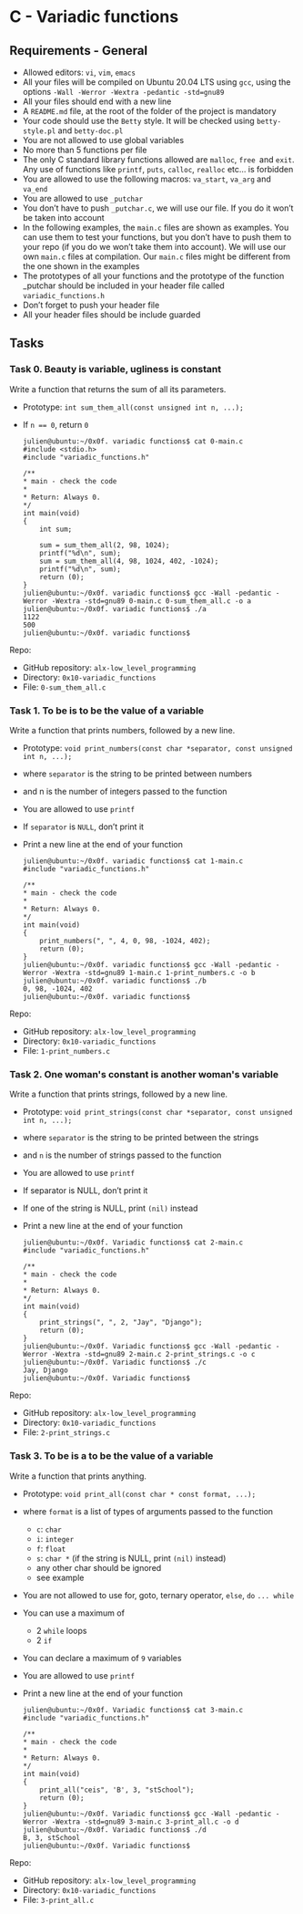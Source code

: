 # C - Variadic functions

## Requirements - General
 - Allowed editors: `vi`, `vim`, `emacs`
 - All your files will be compiled on Ubuntu 20.04 LTS using `gcc`, using the options `-Wall -Werror -Wextra -pedantic -std=gnu89`
 - All your files should end with a new line
 - A `README.md` file, at the root of the folder of the project is mandatory
 - Your code should use the `Betty` style. It will be checked using `betty-style.pl` and `betty-doc.pl`
 - You are not allowed to use global variables
 - No more than 5 functions per file
 - The only C standard library functions allowed are `malloc`, `free `and `exit`. Any use of functions like `printf`, `puts`, `calloc`, `realloc` etc… is forbidden
 - You are allowed to use the following macros: `va_start`, `va_arg` and `va_end`
 - You are allowed to use `_putchar`
 - You don’t have to push `_putchar.c`, we will use our file. If you do it won’t be taken into account
 - In the following examples, the `main.c` files are shown as examples. You can use them to test your functions, but you don’t have to push them to your repo (if you do we won’t take them into account). We will use our own `main.c` files at compilation. Our `main.c` files might be different from the one shown in the examples
 - The prototypes of all your functions and the prototype of the function _putchar should be included in your header file called `variadic_functions.h`
 - Don’t forget to push your header file
 - All your header files should be include guarded


## Tasks
### Task 0. Beauty is variable, ugliness is constant

Write a function that returns the sum of all its parameters.

 - Prototype: `int sum_them_all(const unsigned int n, ...);`
 - If `n == 0`, return `0`

    ```
    julien@ubuntu:~/0x0f. variadic functions$ cat 0-main.c
    #include <stdio.h>
    #include "variadic_functions.h"

    /**
    * main - check the code
    *
    * Return: Always 0.
    */
    int main(void)
    {
        int sum;

        sum = sum_them_all(2, 98, 1024);
        printf("%d\n", sum);
        sum = sum_them_all(4, 98, 1024, 402, -1024);
        printf("%d\n", sum);
        return (0);
    }
    julien@ubuntu:~/0x0f. variadic functions$ gcc -Wall -pedantic -Werror -Wextra -std=gnu89 0-main.c 0-sum_them_all.c -o a
    julien@ubuntu:~/0x0f. variadic functions$ ./a
    1122
    500
    julien@ubuntu:~/0x0f. variadic functions$
    ```

Repo:

 - GitHub repository: `alx-low_level_programming`
 - Directory: `0x10-variadic_functions`
 - File: `0-sum_them_all.c`

### Task 1. To be is to be the value of a variable

Write a function that prints numbers, followed by a new line.

 - Prototype: `void print_numbers(const char *separator, const unsigned int n, ...);`
 - where `separator` is the string to be printed between numbers
 - and n is the number of integers passed to the function
 - You are allowed to use `printf`
 - If `separator` is `NULL`, don’t print it
 - Print a new line at the end of your function

    ```
    julien@ubuntu:~/0x0f. variadic functions$ cat 1-main.c
    #include "variadic_functions.h"

    /**
    * main - check the code
    *
    * Return: Always 0.
    */
    int main(void)
    {
        print_numbers(", ", 4, 0, 98, -1024, 402);
        return (0);
    }
    julien@ubuntu:~/0x0f. variadic functions$ gcc -Wall -pedantic -Werror -Wextra -std=gnu89 1-main.c 1-print_numbers.c -o b
    julien@ubuntu:~/0x0f. variadic functions$ ./b
    0, 98, -1024, 402
    julien@ubuntu:~/0x0f. variadic functions$
    ```

Repo:

 - GitHub repository: `alx-low_level_programming`
 - Directory: `0x10-variadic_functions`
 - File: `1-print_numbers.c`

### Task 2. One woman's constant is another woman's variable

Write a function that prints strings, followed by a new line.

 - Prototype: `void print_strings(const char *separator, const unsigned int n, ...);`
 - where `separator` is the string to be printed between the strings
 - and `n` is the number of strings passed to the function
 - You are allowed to use `printf`
 - If separator is NULL, don’t print it
 - If one of the string is NULL, print `(nil)` instead
 - Print a new line at the end of your function

    ```
    julien@ubuntu:~/0x0f. Variadic functions$ cat 2-main.c
    #include "variadic_functions.h"

    /**
    * main - check the code
    *
    * Return: Always 0.
    */
    int main(void)
    {
        print_strings(", ", 2, "Jay", "Django");
        return (0);
    }
    julien@ubuntu:~/0x0f. Variadic functions$ gcc -Wall -pedantic -Werror -Wextra -std=gnu89 2-main.c 2-print_strings.c -o c
    julien@ubuntu:~/0x0f. Variadic functions$ ./c
    Jay, Django
    julien@ubuntu:~/0x0f. Variadic functions$
    ```

Repo:

 - GitHub repository: `alx-low_level_programming`
 - Directory: `0x10-variadic_functions`
 - File: `2-print_strings.c`

### Task 3. To be is a to be the value of a variable

Write a function that prints anything.

 - Prototype: `void print_all(const char * const format, ...);`
 - where `format` is a list of types of arguments passed to the function
    - `c`: `char`
    - `i`: `integer`
    - `f`: `float`
    - `s`: `char *` (if the string is NULL, print `(nil)` instead)
    - any other char should be ignored
    - see example
 - You are not allowed to use for, goto, ternary operator, `else`, `do` `... while`
 - You can use a maximum of
    - 2 `while` loops
    - 2 `if`
 - You can declare a maximum of `9` variables
 - You are allowed to use `printf`
 - Print a new line at the end of your function

    ```
    julien@ubuntu:~/0x0f. Variadic functions$ cat 3-main.c
    #include "variadic_functions.h"

    /**
    * main - check the code
    *
    * Return: Always 0.
    */
    int main(void)
    {
        print_all("ceis", 'B', 3, "stSchool");
        return (0);
    }
    julien@ubuntu:~/0x0f. Variadic functions$ gcc -Wall -pedantic -Werror -Wextra -std=gnu89 3-main.c 3-print_all.c -o d
    julien@ubuntu:~/0x0f. Variadic functions$ ./d
    B, 3, stSchool
    julien@ubuntu:~/0x0f. Variadic functions$
    ```

Repo:

 - GitHub repository: `alx-low_level_programming`
 - Directory: `0x10-variadic_functions`
 - File: `3-print_all.c`
